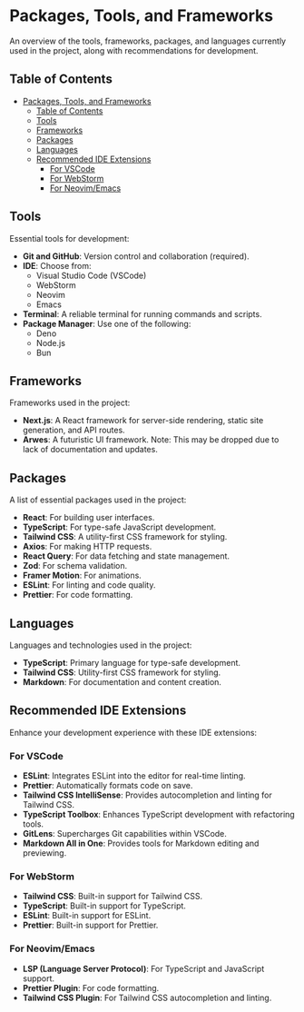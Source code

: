 # Packages, Tools, and Frameworks

An overview of the tools, frameworks, packages, and languages currently used in the project, along with recommendations for development.

## Table of Contents

- [Packages, Tools, and Frameworks](#packages-tools-and-frameworks)
  - [Table of Contents](#table-of-contents)
  - [Tools](#tools)
  - [Frameworks](#frameworks)
  - [Packages](#packages)
  - [Languages](#languages)
  - [Recommended IDE Extensions](#recommended-ide-extensions)
    - [For VSCode](#for-vscode)
    - [For WebStorm](#for-webstorm)
    - [For Neovim/Emacs](#for-neovimemacs)

## Tools

Essential tools for development:

- **Git and GitHub**: Version control and collaboration (required).
- **IDE**: Choose from:
  - Visual Studio Code (VSCode)
  - WebStorm
  - Neovim
  - Emacs
- **Terminal**: A reliable terminal for running commands and scripts.
- **Package Manager**: Use one of the following:
  - Deno
  - Node.js
  - Bun

## Frameworks

Frameworks used in the project:

- **Next.js**: A React framework for server-side rendering, static site generation, and API routes.
- **Arwes**: A futuristic UI framework. Note: This may be dropped due to lack of documentation and updates.

## Packages

A list of essential packages used in the project:

- **React**: For building user interfaces.
- **TypeScript**: For type-safe JavaScript development.
- **Tailwind CSS**: A utility-first CSS framework for styling.
- **Axios**: For making HTTP requests.
- **React Query**: For data fetching and state management.
- **Zod**: For schema validation.
- **Framer Motion**: For animations.
- **ESLint**: For linting and code quality.
- **Prettier**: For code formatting.

## Languages

Languages and technologies used in the project:

- **TypeScript**: Primary language for type-safe development.
- **Tailwind CSS**: Utility-first CSS framework for styling.
- **Markdown**: For documentation and content creation.

## Recommended IDE Extensions

Enhance your development experience with these IDE extensions:

### For VSCode

- **ESLint**: Integrates ESLint into the editor for real-time linting.
- **Prettier**: Automatically formats code on save.
- **Tailwind CSS IntelliSense**: Provides autocompletion and linting for Tailwind CSS.
- **TypeScript Toolbox**: Enhances TypeScript development with refactoring tools.
- **GitLens**: Supercharges Git capabilities within VSCode.
- **Markdown All in One**: Provides tools for Markdown editing and previewing.

### For WebStorm

- **Tailwind CSS**: Built-in support for Tailwind CSS.
- **TypeScript**: Built-in support for TypeScript.
- **ESLint**: Built-in support for ESLint.
- **Prettier**: Built-in support for Prettier.

### For Neovim/Emacs

- **LSP (Language Server Protocol)**: For TypeScript and JavaScript support.
- **Prettier Plugin**: For code formatting.
- **Tailwind CSS Plugin**: For Tailwind CSS autocompletion and linting.
